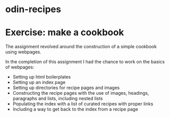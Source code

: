 # odin-recipes
<h1>Exercise: make a cookbook</h1>
<p>The assignment revolved around the construction of a simple cookbook using webpages.</p>
<p>In the completion of this assignment I had the chance to work on the basics of webpages:
    <ul>
        <li>Setting up html boilerplates</li>
        <li>Setting up an index page</li>
        <li>Setting up directories for recipe pages and images</li>
        <li>Constructing the recipe pages with the use of images, headings, paragraphs and lists, including nested lists</li>
        <li>Populating the index with a list of curated recipes with proper links</li>
        <li>Including a way to get back to the index from a recipe page</li>
    </ul>
</p>